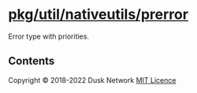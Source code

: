 # [pkg/util/nativeutils/prerror](./pkg/util/nativeutils/prerror)

Error type with priorities.

<!-- ToC start -->
##  Contents

<!-- ToC end -->

Copyright © 2018-2022 Dusk Network
[MIT Licence](https://github.com/dusk-network/dusk-blockchain/blob/master/LICENSE)
